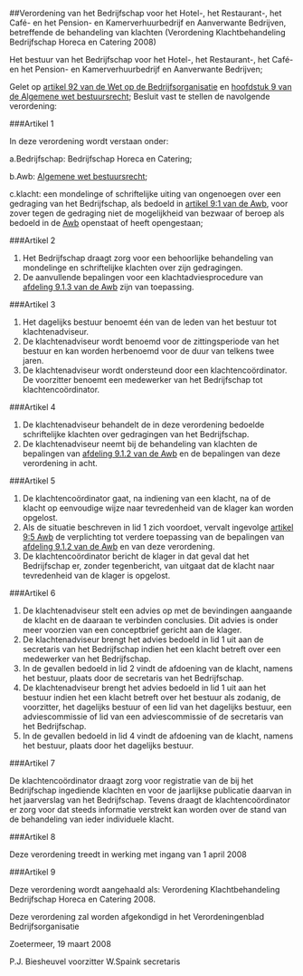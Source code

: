 <meta http-equiv='Content-Type' content='text/html; charset=utf-8' />

##Verordening van het Bedrijfschap voor het Hotel-, het Restaurant-, het Café- en het Pension- en Kamerverhuurbedrijf en Aanverwante Bedrijven, betreffende de behandeling van klachten (Verordening Klachtbehandeling Bedrijfschap Horeca en Catering 2008)

Het bestuur van het Bedrijfschap voor het Hotel-, het Restaurant-, het Café- en het Pension- en Kamerverhuurbedrijf en Aanverwante Bedrijven;

Gelet op [artikel 92 van de Wet op de Bedrijfsorganisatie](../../../../../../../../../wet/wet/op/de/bedrijfsorganisatie/BWBR0002058/README.md) en [hoofdstuk 9 van de Algemene wet bestuursrecht](../../../../../../../../../wet/algemene/wet/bestuursrecht/BWBR0005537/README.md);
Besluit vast te stellen de navolgende verordening:

###Artikel 1 

In deze verordening wordt verstaan onder:

a.Bedrijfschap: Bedrijfschap Horeca en Catering;

b.Awb: [Algemene wet bestuursrecht](../../../../../../../../../wet/algemene/wet/bestuursrecht/BWBR0005537/README.md);

c.klacht: een mondelinge of schriftelijke uiting van ongenoegen over een gedraging van het Bedrijfschap, als bedoeld in [artikel 9:1 van de Awb](../../../../../../../../../wet/algemene/wet/bestuursrecht/BWBR0005537/README.md), voor zover tegen de gedraging niet de mogelijkheid van bezwaar of beroep als bedoeld in de [Awb](../../../../../../../../../wet/algemene/wet/bestuursrecht/BWBR0005537/README.md) openstaat of heeft opengestaan;

###Artikel 2 

1. Het Bedrijfschap draagt zorg voor een behoorlijke behandeling van mondelinge en schriftelijke klachten over zijn gedragingen.
2. De aanvullende bepalingen voor een klachtadviesprocedure van [afdeling 9.1.3 van de Awb](../../../../../../../../../wet/algemene/wet/bestuursrecht/BWBR0005537/README.md) zijn van toepassing.

###Artikel 3 

1. Het dagelijks bestuur benoemt één van de leden van het bestuur tot klachtenadviseur.
2. De klachtenadviseur wordt benoemd voor de zittingsperiode van het bestuur en kan worden herbenoemd voor de duur van telkens twee jaren.
3. De klachtenadviseur wordt ondersteund door een klachtencoördinator. De voorzitter benoemt een medewerker van het Bedrijfschap tot klachtencoördinator.

###Artikel 4 

1. De klachtenadviseur behandelt de in deze verordening bedoelde schriftelijke klachten over gedragingen van het Bedrijfschap.
2. De klachtenadviseur neemt bij de behandeling van klachten de bepalingen van [afdeling 9.1.2 van de Awb](../../../../../../../../../wet/algemene/wet/bestuursrecht/BWBR0005537/README.md) en de bepalingen van deze verordening in acht.

###Artikel 5 

1. De klachtencoördinator gaat, na indiening van een klacht, na of de klacht op eenvoudige wijze naar tevredenheid van de klager kan worden opgelost.
2. Als de situatie beschreven in lid 1 zich voordoet, vervalt ingevolge [artikel 9:5 Awb](../../../../../../../../../wet/algemene/wet/bestuursrecht/BWBR0005537/README.md) de verplichting tot verdere toepassing van de bepalingen van [afdeling 9.1.2 van de Awb](../../../../../../../../../wet/algemene/wet/bestuursrecht/BWBR0005537/README.md) en van deze verordening.
3. De klachtencoördinator bericht de klager in dat geval dat het Bedrijfschap er, zonder tegenbericht, van uitgaat dat de klacht naar tevredenheid van de klager is opgelost.

###Artikel 6 

1. De klachtenadviseur stelt een advies op met de bevindingen aangaande de klacht en de daaraan te verbinden conclusies. Dit advies is onder meer voorzien van een conceptbrief gericht aan de klager.
2. De klachtenadviseur brengt het advies bedoeld in lid 1 uit aan de secretaris van het Bedrijfschap indien het een klacht betreft over een medewerker van het Bedrijfschap.
3. In de gevallen bedoeld in lid 2 vindt de afdoening van de klacht, namens het bestuur, plaats door de secretaris van het Bedrijfschap.
4. De klachtenadviseur brengt het advies bedoeld in lid 1 uit aan het bestuur indien het een klacht betreft over het bestuur als zodanig, de voorzitter, het dagelijks bestuur of een lid van het dagelijks bestuur, een adviescommissie of lid van een adviescommissie of de secretaris van het Bedrijfschap.
5. In de gevallen bedoeld in lid 4 vindt de afdoening van de klacht, namens het bestuur, plaats door het dagelijks bestuur.

###Artikel 7 

De klachtencoördinator draagt zorg voor registratie van de bij het Bedrijfschap ingediende klachten en voor de jaarlijkse publicatie daarvan in het jaarverslag van het Bedrijfschap. Tevens draagt de klachtencoördinator er zorg voor dat steeds informatie verstrekt kan worden over de stand van de behandeling van ieder individuele klacht.

###Artikel 8 

Deze verordening treedt in werking met ingang van 1 april 2008

###Artikel 9 

Deze verordening wordt aangehaald als: Verordening Klachtbehandeling Bedrijfschap Horeca en Catering 2008.

Deze verordening zal worden afgekondigd in het Verordeningenblad Bedrijfsorganisatie

Zoetermeer, 19 maart 2008

P.J. Biesheuvel
voorzitter
W.Spaink
secretaris
